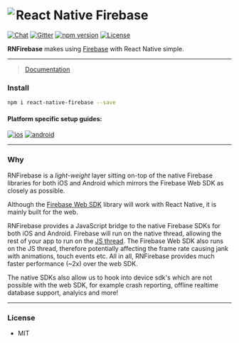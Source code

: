 # React Native Firebase<img align="left" src="http://i.imgur.com/01XQL0x.png">

[![Chat](https://img.shields.io/badge/chat-on%20discord-7289da.svg)](https://discord.gg/t6bdqMs)
[![Gitter](https://badges.gitter.im/invertase/react-native-firebase.svg)](https://gitter.im/invertase/react-native-firebase?utm_source=badge&utm_medium=badge&utm_campaign=pr-badge)
[![npm version](https://img.shields.io/npm/v/react-native-firebase.svg)](https://www.npmjs.com/package/react-native-firebase)
[![License](https://img.shields.io/npm/l/react-native-firebase.svg)](/LICENSE)

**RNFirebase** makes using [Firebase](http://firebase.com) with React Native simple.
<hr>

> [Documentation](https://invertase.io/react-native-firebase)

### Install
```bash
npm i react-native-firebase --save
```

#### Platform specific setup guides:
[![ios](https://a.fsdn.com/sd/topics/ios_64.png)](http://invertase.io/react-native-firebase/#/installation-ios)   [![android](https://a.fsdn.com/sd/topics/android_64.png)](http://invertase.io/react-native-firebase/#/installation-android)

<hr>

### Why

RNFirebase is a _light-weight_ layer sitting on-top of the native Firebase libraries for both iOS and Android which mirrors the Firebase Web SDK as closely as possible.

Although the [Firebase Web SDK](https://www.npmjs.com/package/firebase) library will work with React Native, it is mainly built for the web.

RNFirebase provides a JavaScript bridge to the native Firebase SDKs for both iOS and Android. Firebase will run on the native thread, allowing the rest of your app to run on the [JS thread](https://facebook.github.io/react-native/docs/performance.html#javascript-frame-rate). The Firebase Web SDK also runs on the JS thread, therefore potentially affecting the frame rate causing jank with animations, touch events etc. All in all, RNFirebase provides much faster performance (~2x) over the web SDK.

The native SDKs also allow us to hook into device sdk's which are not possible with the web SDK, for example crash reporting, offline realtime database support, analyics and more!

<hr>

### License

- MIT
